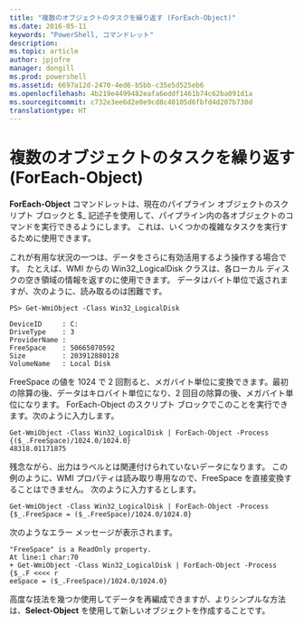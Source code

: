 ```yaml
---
title: "複数のオブジェクトのタスクを繰り返す (ForEach-Object)"
ms.date: 2016-05-11
keywords: "PowerShell, コマンドレット"
description: 
ms.topic: article
author: jpjofre
manager: dongill
ms.prod: powershell
ms.assetid: 6697a12d-2470-4ed6-b5bb-c35e5d525eb6
ms.openlocfilehash: 4b219e4499482eafa6eddf1461b74c62ba091d1a
ms.sourcegitcommit: c732e3ee6d2e0e9cd8c40105d6fbfd4d207b730d
translationtype: HT
---
```

# <a name="repeating-a-task-for-multiple-objects-foreach-object"></a>複数のオブジェクトのタスクを繰り返す (ForEach-Object)
**ForEach-Object** コマンドレットは、現在のパイプライン オブジェクトのスクリプト ブロックと $_ 記述子を使用して、パイプライン内の各オブジェクトのコマンドを実行できるようにします。 これは、いくつかの複雑なタスクを実行するために使用できます。

これが有用な状況の一つは、データをさらに有効活用するよう操作する場合です。 たとえば、WMI からの Win32_LogicalDisk クラスは、各ローカル ディスクの空き領域の情報を返すのに使用できます。 データはバイト単位で返されますが、次のように、読み取るのは困難です。

```
PS> Get-WmiObject -Class Win32_LogicalDisk

DeviceID     : C:
DriveType    : 3
ProviderName :
FreeSpace    : 50665070592
Size         : 203912880128
VolumeName   : Local Disk
```

FreeSpace の値を 1024 で 2 回割ると、メガバイト単位に変換できます。最初の除算の後、データはキロバイト単位になり、2 回目の除算の後、メガバイト単位になります。 ForEach-Object のスクリプト ブロックでこのことを実行できます。次のように入力します。

```
Get-WmiObject -Class Win32_LogicalDisk | ForEach-Object -Process {($_.FreeSpace)/1024.0/1024.0}
48318.01171875
```

残念ながら、出力はラベルとは関連付けられていないデータになります。 この例のように、WMI プロパティは読み取り専用なので、FreeSpace を直接変換することはできません。 次のように入力するとします。

```
Get-WmiObject -Class Win32_LogicalDisk | ForEach-Object -Process {$_.FreeSpace = ($_.FreeSpace)/1024.0/1024.0}
```

次のようなエラー メッセージが表示されます。

```
"FreeSpace" is a ReadOnly property.
At line:1 char:70
+ Get-WmiObject -Class Win32_LogicalDisk | ForEach-Object -Process {$_.F <<<< r
eeSpace = ($_.FreeSpace)/1024.0/1024.0}
```

高度な技法を幾つか使用してデータを再編成できますが、よりシンプルな方法は、**Select-Object** を使用して新しいオブジェクトを作成することです。

